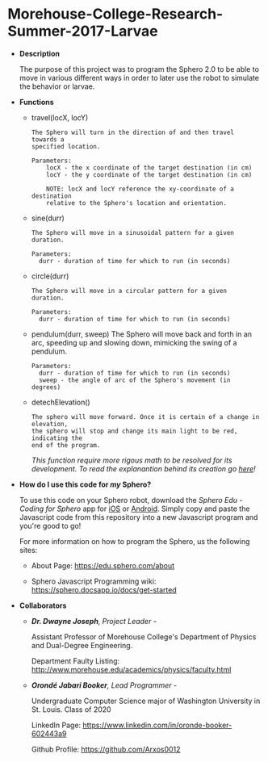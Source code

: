 # Morehouse-College-Research-Summer-2017-Larvae

* **Description**

  The purpose of this project was to program the Sphero 2.0 to be able to move
  in various different ways in order to later use the robot to simulate the
  behavior or larvae.


* **Functions**

  * travel(locX, locY)

        The Sphero will turn in the direction of and then travel towards a
        specified location.

        Parameters:
            locX - the x coordinate of the target destination (in cm)
            locY - the y coordinate of the target destination (in cm)

            NOTE: locX and locY reference the xy-coordinate of a destination
            relative to the Sphero's location and orientation.

  * sine(durr)

        The Sphero will move in a sinusoidal pattern for a given duration.

        Parameters:
          durr - duration of time for which to run (in seconds)

  * circle(durr)

        The Sphero will move in a circular pattern for a given duration.

        Parameters:
          durr - duration of time for which to run (in seconds)

  * pendulum(durr, sweep)
        The Sphero will move back and forth in an arc, speeding up and slowing
        down, mimicking the swing of a pendulum.

        Parameters:
          durr - duration of time for which to run (in seconds)
          sweep - the angle of arc of the Sphero's movement (in degrees)

  * detechElevation()

        The sphero will move forward. Once it is certain of a change in elevation,
        the sphero will stop and change its main light to be red, indicating the
        end of the program.

    _This function require more rigous math to be resolved for its development.
    To read the explanantion behind its creation go [here](explanation.md)!_

* **How do I use this code for _my_ Sphero?**

  To use this code on your Sphero robot, download the _Sphero Edu - Coding for
  Sphero_ app for
  [iOS](https://itunes.apple.com/us/app/sphero-edu-coding-for-sphero-robots/id1017847674?mt=8)
  or
  [Android](https://play.google.com/store/apps/details?id=com.sphero.sprk&hl=en).
  Simply copy and paste the Javascript code from this repository into a new
  Javascript program and you're good to go!

  For more information on how to program the Sphero, us the following sites:

  * About Page: https://edu.sphero.com/about

  * Sphero Javascript Programming wiki: https://sphero.docsapp.io/docs/get-started



* **Collaborators**

  * _**Dr. Dwayne Joseph**, Project Leader_ -

    Assistant Professor of Morehouse College's Department of Physics
    and Dual-Degree Engineering.

    Department Faulty Listing:
    http://www.morehouse.edu/academics/physics/faculty.html

  * _**Orondé Jabari Booker**, Lead Programmer_ -

    Undergraduate Computer Science major of Washington University in St. Louis.
    Class of 2020

    LinkedIn Page: https://www.linkedin.com/in/oronde-booker-602443a9

    Github Profile: https://github.com/Arxos0012
